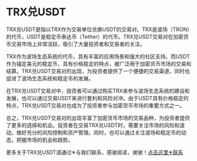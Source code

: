 # TRX兑USDT

TRX兑USDT是指以TRX作为交易单位兑换USDT的交易对。TRX是波场（TRON）的代币，USDT是稳定币泰达币（Tether）的代币。TRX兑USDT交易对在加密货币交易市场上非常活跃，吸引了大量投资者和交易者的关注。

TRX作为波场生态系统的代币，具有丰富的应用场景和强大的社区支持。而USDT作为锚定美元的稳定币，具有价格稳定的特点，被广泛用于加密货币市场的交易和结算。TRX兑USDT交易对的出现，为投资者提供了一个便捷的交易渠道，同时也促进了波场生态系统和稳定币的发展。

在TRX兑USDT交易对中，投资者可以通过购买TRX来参与波场生态系统的建设和发展，也可以通过交易USDT来进行套利和风险对冲。由于USDT具有价格稳定的特点，TRX兑USDT交易对也成为了投资者参与加密货币市场的重要方式之一。

总之，TRX兑USDT交易对的出现丰富了加密货币市场的交易品种，为投资者提供了更多的选择和机会。投资者在交易TRX兑USDT时，需要关注市场的风险和波动，做好充分的风险控制和资产管理。同时，也可以通过关注波场和稳定币的动态，把握市场的机会和趋势。

更多关于TRX兑USDT请通过✈与我们联系，感谢阅读，谢谢！[点击这里✈联系](https://www.trx.tw)